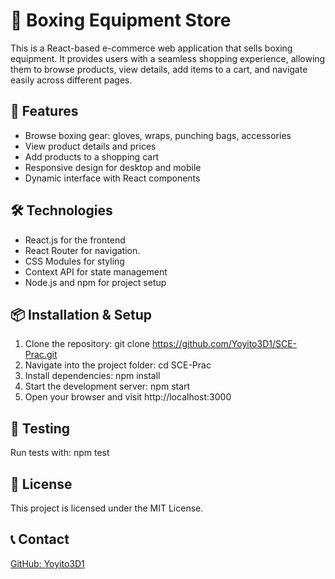 # 🥊 Boxing Equipment Store

This is a React-based e-commerce web application that sells boxing equipment. It provides users with a seamless shopping experience, allowing them to browse products, view details, add items to a cart, and navigate easily across different pages.

## 🚀 Features
- Browse boxing gear: gloves, wraps, punching bags, accessories
- View product details and prices
- Add products to a shopping cart
- Responsive design for desktop and mobile
- Dynamic interface with React components

## 🛠️ Technologies
- React.js for the frontend
- React Router for navigation.
- CSS Modules for styling
- Context API for state management
- Node.js and npm for project setup

## 📦 Installation & Setup
1. Clone the repository:
   git clone https://github.com/Yoyito3D1/SCE-Prac.git
2. Navigate into the project folder:
   cd SCE-Prac
3. Install dependencies:
   npm install
4. Start the development server:
   npm start
5. Open your browser and visit http://localhost:3000

## 🧪 Testing
Run tests with:
npm test

## 📄 License
This project is licensed under the MIT License.

## 📞 Contact
[GitHub: Yoyito3D1](https://github.com/Yoyito3D1)
